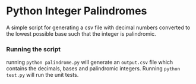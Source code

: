 # Python Integer Palindromes

A simple script for generating a csv file with decimal numbers converted to the lowest possible base such that the integer is palindromic.

### Running the script

running `python palindrome.py` will generate an `output.csv` file which contains the decimals, bases and palindromic integers. Running `python test.py` will run the unit tests.
